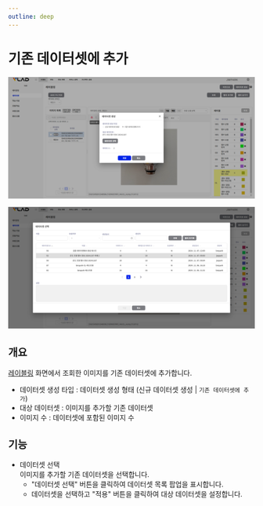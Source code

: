 ```yaml
---
outline: deep
---
```


# 기존 데이터셋에 추가

![기존 데이터셋에 추가](/public/ko/data/dataset-append.png)

![기존 데이터셋 선택](/public/ko/data/dataset-append-select-dataset.png)

## 개요
[레이블링](./intro-labeling.md) 화면에서 조회한 이미지를 기존 데이터셋에 추가합니다.

- 데이터셋 생성 타입 : 데이터셋 생성 형태 (신규 데이터셋 생성 | `기존 데이터셋에 추가`)
- 대상 데이터셋 : 이미지를 추가할 기존 데이터셋
- 이미지 수 : 데이터셋에 포함된 이미지 수


## 기능
- 데이터셋 선택  
  이미지를 추가할 기존 데이터셋을 선택합니다.
  - "데이터셋 선택" 버튼을 클릭하여 데이터셋 목록 팝업을 표시합니다.
  - 데이터셋을 선택하고 "적용" 버튼을 클릭하여 대상 데이터셋을 설정합니다.

